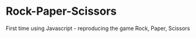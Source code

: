 Rock-Paper-Scissors
===================

First time using Javascript - reproducing the game Rock, Paper, Scissors
